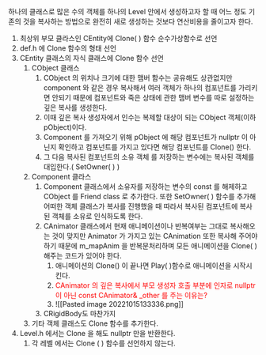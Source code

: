 하나의 클래스로 많은 수의 객체를 하나의 Level 안에서 생성하고자 할 때 어느 정도 기존의 것을 복사하는 방법으로 완전히 새로 생성하는 것보다 연산비용을 줄이고자 한다.

1. 최상위 부모 클라스인 CEntity에 Clone( ) 함수 순수가상함수로 선언
2. def.h 에 Clone 함수의 형태 선언
3. CEntity 클래스의 자식 클래스에 Clone 함수 선언
	1. CObject 클래스
		1. CObject 의 위치나 크기에 대한 맴버 함수는 공유해도 상관없지만 component 와 같은 경우 복사해서 여러 객체가 하나의 컴포넌트를 가리키면 안되기 때문에 컴포넌트와 죽은 상태에 관한 맴버 변수를 따로 설정하는 깊은 복사를 생성한다.
		2. 이때 깊은 복사 생성자에서 인수는 복제할 대상이 되는 CObject 객체(이하 pObject)이다.
		3. Component 를 가져오기 위해 pObject 에 해당 컴포넌트가 nullptr 이 아닌지 확인하고  컴포넌트를 가지고 있다면 해당 컴포넌트를 Clone() 한다.
		4. 그 다음 복사된 컴포넌트의 소유 객체 를 저장하는 변수에는 복사된 객체를 대입한다.( SetOwner( ) )
	2. Component 클라스
		1. Component 클래스에서 소유자를 저장하는 변수의 const 를 해제하고 CObject 를 Friend class 로 추가한다. 또한 SetOwner( ) 함수를 추가해 어떠한 객체 클래스가 복사를 진행했을 때 따라서 복사된 컴포넌트에 복사된 객체를 소유로 인식하도록 한다.
		2. CAnimator 클래스에서 현재 애니메이션이나 반복여부는 그대로 복사해오는 것이 맞지만 Animator 가 가지고 있는 CAnimation 또한 복사해 주어야 하기 때문에 m_mapAnim 을 반복문처리하며 모든 애니메이션을 Clone( ) 해주는 코드가 있어야 한다.
			1. 애니메이션의 Clone() 이 끝나면 Play( )함수로 애니메이션을 시작시킨다.
			2. <span style ="color:red">CAnimator 의 깊은 복사에서 부모 생성자 호출 부분에 인자로 nullptr 이 아닌 const CAnimator& _other 를 주는 이유는?</span>
			3. ![[Pasted image 20221015133336.png]]
		3. CRigidBody도 마찬가지
	3. 기타 객체 클래스도 Clone 함수를 추가한다.
4. Level.h 에서는 Clone 을 해도 nullptr 만을 반환한다.
	1. 각 레벨 에서는 Clone ( ) 함수를 선언하지 않는다. 
